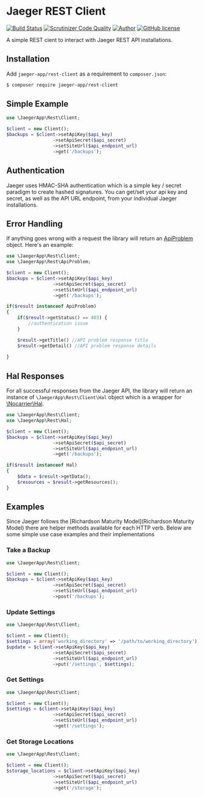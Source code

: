# Jaeger REST Client

[![Build Status](https://travis-ci.org/jaeger-app/rest-client.svg?branch=master)](https://travis-ci.org/jaeger-app/rest-client)
[![Scrutinizer Code Quality](https://scrutinizer-ci.com/g/jaeger-app/rest-client/badges/quality-score.png?b=master)](https://scrutinizer-ci.com/g/jaeger-app/rest-client/?branch=master)
[![Author](http://img.shields.io/badge/author-@mithra62-blue.svg?style=flat-square)](https://twitter.com/mithra62)
[![GitHub license](https://img.shields.io/badge/license-MIT-blue.svg)](https://raw.githubusercontent.com/jaeger-app/bootstrap/master/LICENSE) 


A simple REST cient to interact with Jaeger REST API installations.

## Installation
Add `jaeger-app/rest-client` as a requirement to `composer.json`:

```bash
$ composer require jaeger-app/rest-client
```

## Simple Example


```php
use \JaegerApp\Rest\Client;

$client = new Client();
$backups = $client->setApiKey($api_key)
                 ->setApiSecret($api_secret)
                 ->setSiteUrl($api_endpoint_url)
                 ->get('/backups');

```
## Authentication

Jaeger uses HMAC-SHA authentication which is a simple key / secret paradigm to create hashed signatures. You can get/set your api key and secret, as well as the API URL endpoint, from your individual Jaeger installations. 

## Error Handling

If anything goes wrong with a request the library will return an [ApiProblem](http://tools.ietf.org/html/draft-nottingham-http-problem-07 "ApiProblem") object. Here's an example:

```php
use \JaegerApp\Rest\Client;
use \JaegerApp\Rest\ApiProblem;

$client = new Client();
$backups = $client->setApiKey($api_key)
                 ->setApiSecret($api_secret)
                 ->setSiteUrl($api_endpoint_url)
                 ->get('/backups');

if($result instanceof ApiProblem) 
{
    if($result->getStatus() == 403) {
        //authentication issue
    }

	$result->getTitle() //API problem response title
	$result->getDetail() //API problem response details
	
}

```

## Hal Responses

For all successful responses from the Jaeger API, the library will return an instance of `\JaegerApp\Rest\Client\Hal` object which is a wrapper for [\Nocarrier\Hal](https://github.com/blongden/hal). 

```php
use \JaegerApp\Rest\Client;
use \JaegerApp\Rest\Hal;

$client = new Client();
$backups = $client->setApiKey($api_key)
                 ->setApiSecret($api_secret)
                 ->setSiteUrl($api_endpoint_url)
                 ->get('/backups');

if($result instanceof Hal) 
{
    $data = $result->getData();
    $resources = $result->getResources();
}

```

## Examples

Since Jaeger follows the [Richardson Maturity Model](Richardson Maturity Model) there are helper methods available for each HTTP verb. Below are some simple use case examples and their implementations

### Take a Backup

```php
use \JaegerApp\Rest\Client;

$client = new Client();
$backups = $client->setApiKey($api_key)
                 ->setApiSecret($api_secret)
                 ->setSiteUrl($api_endpoint_url)
                 ->post('/backups');

```

### Update Settings

```php
use \JaegerApp\Rest\Client;

$client = new Client();
$settings = array('working_directory' => '/path/to/working_directory');
$update = $client->setApiKey($api_key)
                 ->setApiSecret($api_secret)
                 ->setSiteUrl($api_endpoint_url)
                 ->put('/settings', $settings);

```

### Get Settings

```php
use \JaegerApp\Rest\Client;

$client = new Client();
$settings = $client->setApiKey($api_key)
                 ->setApiSecret($api_secret)
                 ->setSiteUrl($api_endpoint_url)
                 ->get('/settings');

```

### Get Storage Locations

```php
use \JaegerApp\Rest\Client;

$client = new Client();
$storage_locations = $client->setApiKey($api_key)
                 ->setApiSecret($api_secret)
                 ->setSiteUrl($api_endpoint_url)
                 ->get('/storage');

```